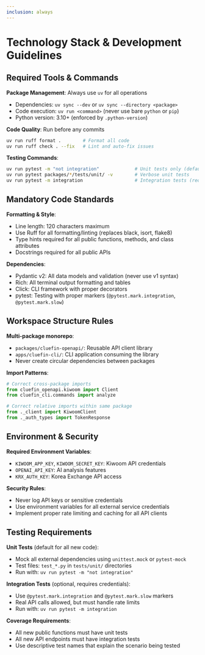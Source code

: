 ```yaml
---
inclusion: always
---
```


# Technology Stack & Development Guidelines

## Required Tools & Commands

**Package Management**: Always use `uv` for all operations
- Dependencies: `uv sync --dev` or `uv sync --directory <package>`
- Code execution: `uv run <command>` (never use bare `python` or `pip`)
- Python version: 3.10+ (enforced by `.python-version`)

**Code Quality**: Run before any commits
```bash
uv run ruff format .        # Format all code
uv run ruff check . --fix   # Lint and auto-fix issues
```

**Testing Commands**:
```bash
uv run pytest -m "not integration"             # Unit tests only (default)
uv run pytest packages/*/tests/unit/ -v        # Verbose unit tests
uv run pytest -m integration                   # Integration tests (requires auth)
```

## Mandatory Code Standards

**Formatting & Style**:
- Line length: 120 characters maximum
- Use Ruff for all formatting/linting (replaces black, isort, flake8)
- Type hints required for all public functions, methods, and class attributes
- Docstrings required for all public APIs

**Dependencies**:
- Pydantic v2: All data models and validation (never use v1 syntax)
- Rich: All terminal output formatting and tables
- Click: CLI framework with proper decorators
- pytest: Testing with proper markers (`@pytest.mark.integration`, `@pytest.mark.slow`)

## Workspace Structure Rules

**Multi-package monorepo**:
- `packages/cluefin-openapi/`: Reusable API client library
- `apps/cluefin-cli/`: CLI application consuming the library
- Never create circular dependencies between packages

**Import Patterns**:
```python
# Correct cross-package imports
from cluefin_openapi.kiwoom import Client
from cluefin_cli.commands import analyze

# Correct relative imports within same package
from ._client import KiwoomClient
from ._auth_types import TokenResponse
```

## Environment & Security

**Required Environment Variables**:
- `KIWOOM_APP_KEY`, `KIWOOM_SECRET_KEY`: Kiwoom API credentials
- `OPENAI_API_KEY`: AI analysis features
- `KRX_AUTH_KEY`: Korea Exchange API access

**Security Rules**:
- Never log API keys or sensitive credentials
- Use environment variables for all external service credentials
- Implement proper rate limiting and caching for all API clients

## Testing Requirements

**Unit Tests** (default for all new code):
- Mock all external dependencies using `unittest.mock` or `pytest-mock`
- Test files: `test_*.py` in `tests/unit/` directories
- Run with: `uv run pytest -m "not integration"`

**Integration Tests** (optional, requires credentials):
- Use `@pytest.mark.integration` and `@pytest.mark.slow` markers
- Real API calls allowed, but must handle rate limits
- Run with: `uv run pytest -m integration`

**Coverage Requirements**:
- All new public functions must have unit tests
- All new API endpoints must have integration tests
- Use descriptive test names that explain the scenario being tested